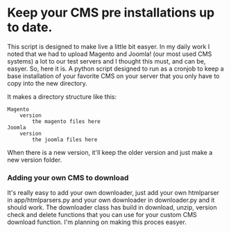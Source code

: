 Keep your CMS pre installations up to date.
===========================================

This script is designed to make live a little bit easyer. In my daily work I noted that we had to upload Magento and Joomla! (our most used CMS systems) a lot to our test servers and I thought this must, and can be, easyer. So, here it is. A python script designed to run as a cronjob to keep a base installation of your favorite CMS on your server that you only have to copy into the new directory.

It makes a directory structure like this:
```
Magento
	version
		the magento files here
Joomla
	version
		the joomla files here
```
When there is a new version, it'll keep the older version and just make a new version folder.

### Adding your own CMS to download

It's really easy to add your own downloader, just add your own htmlparser in app/htmlparsers.py and your own downloader in downloader.py and it should work. The downloader class has build in download, unzip, version check and delete functions that you can use for your custom CMS download function. I'm planning on making this proces easyer.


